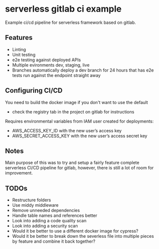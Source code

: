 # serverless gitlab ci example

Example ci/cd pipeline for serverless framework based on gitlab.

## Features

- Linting
- Unit testing
- e2e testing against deployed APIs
- Multiple evironments dev, staging, live
- Branches automatically deploy a dev branch for 24 hours that has e2e tests run against the endpoint straight away

## Configuring CI/CD

You need to build the docker image if you don't want to use the default

- check the registry tab in the project on gitlab for instructions

Requires environmental variables from IAM user created for deployments:

- AWS_ACCESS_KEY_ID with the new user’s access key
- AWS_SECRET_ACCESS_KEY with the new user’s access secret key

## Notes

Main purpose of this was to try and setup a fairly feature complete serverless CI/CD pipeline for gitlab, however, there is still a lot of room for improvement.

## TODOs

- Restructure folders
- Use middy middleware
- Remove unneeded dependencies
- Handle table names and references better
- Look into adding a code quality scan
- Look into adding a security scan
- Would it be better to use a different docker image for cypress?
- Would it be better to break down the severless file into multiple pieces by feature and combine it back together?

